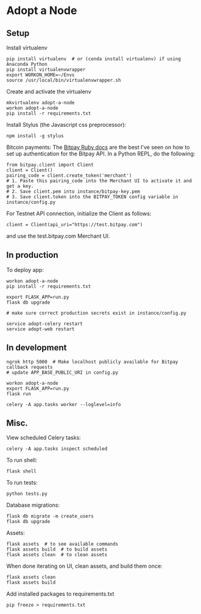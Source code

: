 
# Adopt a Node

## Setup

Install virtualenv
```
pip install virtualenv  # or (conda install virtualenv) if using Anaconda Python
pip install virtualenvwrapper
export WORKON_HOME=~/Envs
source /usr/local/bin/virtualenvwrapper.sh
```

Create and activate the virtualenv
```
mkvirtualenv adopt-a-node
workon adopt-a-node
pip install -r requirements.txt
```

Install Stylus (the Javascript css preprocessor):
```
npm install -g stylus
```

Bitcoin payments:
The [Bitpay Ruby docs](https://github.com/bitpay/ruby-client/blob/master/GUIDE.md#bitpay-authentication) are the best I've seen on how to set up authentication for the Bitpay API. In a Python REPL, do the following:
```
from bitpay.client import Client
client = Client()
pairing_code = client.create_token('merchant')
# 1. Paste this pairing_code into the Merchant UI to activate it and get a key.
# 2. Save client.pem into instance/bitpay-key.pem
# 3. Save client.token into the BITPAY_TOKEN config variable in instance/config.py
```

For Testnet API connection, initialize the Client as follows:
```
client = Client(api_uri="https://test.bitpay.com")
```
and use the test.bitpay.com Merchant UI.

## In production
To deploy app:
```
workon adopt-a-node
pip install -r requirements.txt

export FLASK_APP=run.py
flask db upgrade

# make sure correct production secrets exist in instance/config.py

service adopt-celery restart
service adopt-web restart
```

## In development
```
ngrok http 5000  # Make localhost publicly available for Bitpay callback requests
# update APP_BASE_PUBLIC_URI in config.py

workon adopt-a-node
export FLASK_APP=run.py
flask run

celery -A app.tasks worker --loglevel=info
```

## Misc.
View scheduled Celery tasks:
```
celery -A app.tasks inspect scheduled
```

To run shell:
```
flask shell
```

To run tests:
```
python tests.py
```

Database migrations:
```
flask db migrate -m create_users
flask db upgrade
```

Assets:
```
flask assets  # to see available commands
flask assets build  # to build assets
flask assets clean  # to clean assets
```

When done iterating on UI, clean assets, and build them once:
```
flask assets clean
flask assets build
```

Add installed packages to requirements.txt
```
pip freeze > requirements.txt
```
